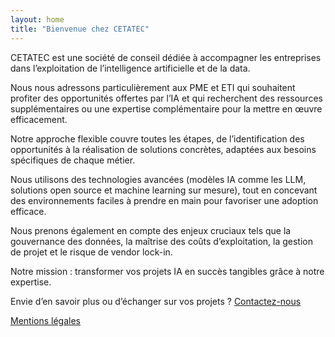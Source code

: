 ```yaml
---
layout: home
title: "Bienvenue chez CETATEC"
---
```


CETATEC est une société de conseil dédiée à accompagner les entreprises dans l’exploitation de l’intelligence artificielle et de la data.

Nous nous adressons particulièrement aux PME et ETI qui souhaitent profiter des opportunités offertes par l’IA et qui recherchent des ressources supplémentaires ou une expertise complémentaire pour la mettre en œuvre efficacement.

Notre approche flexible couvre toutes les étapes, de l’identification des opportunités à la réalisation de solutions concrètes, adaptées aux besoins spécifiques de chaque métier.

Nous utilisons des technologies avancées (modèles IA comme les LLM, solutions open source et machine learning sur mesure), tout en concevant des environnements faciles à prendre en main pour favoriser une adoption efficace.  

Nous prenons également en compte des enjeux cruciaux tels que la gouvernance des données, la maîtrise des coûts d’exploitation, la gestion de projet et le risque de vendor lock-in.

Notre mission : transformer vos projets IA en succès tangibles grâce à notre expertise.

<a name="contact">Envie d’en savoir plus ou d’échanger sur vos projets ? [Contactez-nous](mailto:contact@cetatec.fr) </a>

[Mentions légales](mentions-legales.md)
